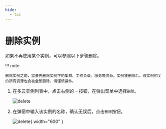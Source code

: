 ```yaml
---
hide:
  - toc
---
```


# 删除实例

如果不再使用某个实例，可以参照以下步骤删除。

!!! note

    删除实例之前，需要先删除实例下的集群、工作负载、服务等资源。实例被删除后，该实例相关的所有资源也会被全部删除，请谨慎操作。

1. 在多云实例列表中，点击右侧的 `ⵈ` 按钮，在弹出菜单中选择`删除`。

    ![delete](https://docs.daocloud.io/daocloud-docs-images/docs/kairship/images/delete01.png)

2. 在弹窗中输入该实例的名称，确认无误后，点击`删除`按钮。

    ![delete](https://docs.daocloud.io/daocloud-docs-images/docs/kairship/images/delete02.png){ width="600" }
